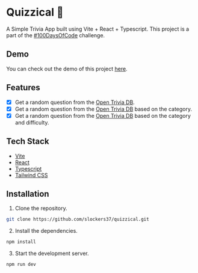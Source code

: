 # Quizzical 🤔

A Simple Trivia App built using Vite + React + Typescript. This project is a part of the [#100DaysOfCode](https://www.100daysofcode.com/) challenge.

## Demo

You can check out the demo of this project [here](https://ornate-froyo-10d1a3.netlify.app/).

## Features

- [x] Get a random question from the [Open Trivia DB](https://opentdb.com/).
- [x] Get a random question from the [Open Trivia DB](https://opentdb.com/) based on the category.
- [x] Get a random question from the [Open Trivia DB](https://opentdb.com/) based on the category and difficulty.

## Tech Stack

- [Vite](https://github.com/vitejs/vite)
- [React](https://reactjs.org/)
- [Typescript](https://www.typescriptlang.org/)
- [Tailwind CSS](https://tailwindcss.com/)

## Installation

1. Clone the repository.

```bash
git clone https://github.com/slockers37/quizzical.git
```

2. Install the dependencies.

```bash
npm install
```

3. Start the development server.

```bash
npm run dev
```
